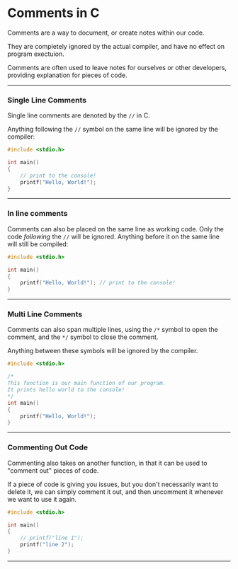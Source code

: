 # Comments in C

Comments are a way to document, or create notes within our code.

They are completely ignored by the actual compiler, and have no effect on program exectuion.

Comments are often used to leave notes for ourselves or other developers, providing explanation for pieces of code.

---

### Single Line Comments

Single line comments are denoted by the ```//``` in C.

Anything following the ```//``` symbol on the same line will be ignored by the compiler:

```C
#include <stdio.h>

int main()
{
    // print to the console!
    printf("Hello, World!");
}
```

---

### In line comments

Comments can also be placed on the same line as working code. Only the code _following_ the ```//``` will be ignored. Anything before it on the same line will still be compiled:

```C
#include <stdio.h>

int main()
{
    printf("Hello, World!"); // print to the console!
}
```

---

### Multi Line Comments

Comments can also span multiple lines, using the ```/*``` symbol to open the comment, and the ```*/``` symbol to close the comment.

Anything between these symbols will be ignored by the compiler.

```C
#include <stdio.h>

/*
This function is our main function of our program.
It prints hello world to the console!
*/
int main()
{
    printf("Hello, World!");
}
```

---

### Commenting Out Code

Commenting also takes on another function, in that it can be used to "comment out" pieces of code.

If a piece of code is giving you issues, but you don't necessarily want to delete it, we can simply comment it out, and then uncomment it whenever we want to use it again.

```C
#include <stdio.h>

int main()
{
    // printf("line 1");
    printf("line 2");
}
```

---
